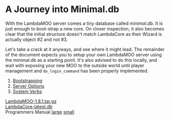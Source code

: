 # A Journey into Minimal.db

With the LambdaMOO server comes a tiny database called *minimal.db*. It is just enough to boot-strap a new core. On closer inspection, it also becomes clear that the initial structure doesn't match LambdaCore as their Wizard is actually object #2 and not #3.

Let's take a crack at it anyways, and see where it might lead. The remainder of the document expects you to setup your own LambdaMOO server using the minimal.db as a starting point. It's also advised to do this locally, and wait with exposing your new MOO to the outside world until player management and `do_login_command` has been properly implemented.

1. [Bootstrapping](docs/01.%20Bootstrap.md)
2. [Server Options](docs/02.%20Server%20Options.md)
3. [System Verbs](docs/03.%20System%20Verbs.md)

[LambdaMOO-1.8.1.tar.gz](http://ftp.lambda.moo.mud.org/pub/MOO/LambdaMOO-1.8.1.tar.gz)  
[LambdaCore-latest.db](http://ftp.lambda.moo.mud.org/pub/MOO/LambdaCore-latest.db)  
Programmers Manual [large](http://ftp.lambda.moo.mud.org/pub/MOO/ProgrammersManual.html) [small](http://ftp.lambda.moo.mud.org/pub/MOO/html/ProgrammersManual_toc.html)
